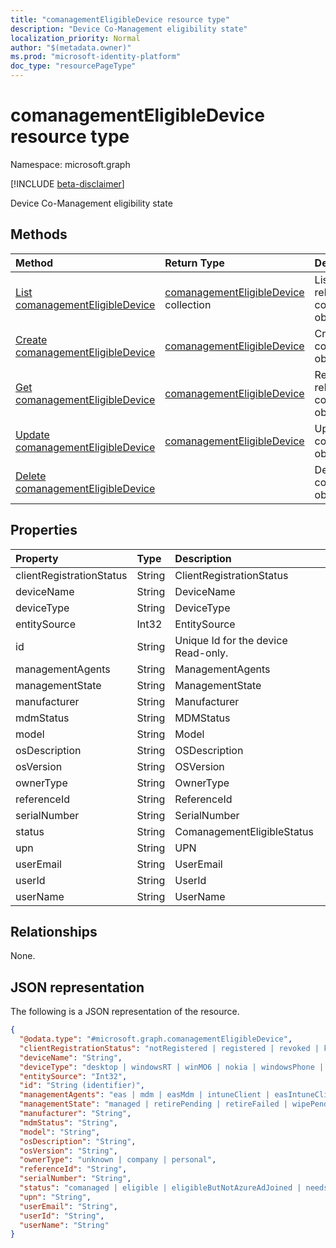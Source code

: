 ```yaml
---
title: "comanagementEligibleDevice resource type"
description: "Device Co-Management eligibility state"
localization_priority: Normal
author: "$(metadata.owner)"
ms.prod: "microsoft-identity-platform"
doc_type: "resourcePageType"
---
```


# comanagementEligibleDevice resource type

Namespace: microsoft.graph

[!INCLUDE [beta-disclaimer](../../includes/beta-disclaimer.md)]

Device Co-Management eligibility state

## Methods

| Method                                                                                  | Return Type                                                                   | Description                                                               |
| :-------------------------------------------------------------------------------------- | :---------------------------------------------------------------------------- | :------------------------------------------------------------------------ |
| [List comanagementEligibleDevice](../api/intune-comanagementeligibledevice-list.md)     | [comanagementEligibleDevice](intune-comanagementEligibleDevice.md) collection | List properties and relationships of a comanagementEligibleDevice object. |
| [Create comanagementEligibleDevice](../api/intune-comanagementeligibledevice-create.md) | [comanagementEligibleDevice](intune-comanagementEligibleDevice.md)            | Create a new comanagementEligibleDevice object.                           |
| [Get comanagementEligibleDevice](../api/intune-comanagementeligibledevice-get.md)       | [comanagementEligibleDevice](intune-comanagementEligibleDevice.md)            | Read properties and relationships of a comanagementEligibleDevice object. |
| [Update comanagementEligibleDevice](../api/intune-comanagementeligibledevice-update.md) | [comanagementEligibleDevice](intune-comanagementEligibleDevice.md)            | Update the properties of a comanagementEligibleDevice object.             |
| [Delete comanagementEligibleDevice](../api/intune-comanagementeligibledevice-delete.md) |                                                                               | Delete a comanagementEligibleDevice object.                               |

## Properties

| Property                 | Type   | Description                         |
| :----------------------- | :----- | :---------------------------------- |
| clientRegistrationStatus | String | ClientRegistrationStatus            |
| deviceName               | String | DeviceName                          |
| deviceType               | String | DeviceType                          |
| entitySource             | Int32  | EntitySource                        |
| id                       | String | Unique Id for the device Read-only. |
| managementAgents         | String | ManagementAgents                    |
| managementState          | String | ManagementState                     |
| manufacturer             | String | Manufacturer                        |
| mdmStatus                | String | MDMStatus                           |
| model                    | String | Model                               |
| osDescription            | String | OSDescription                       |
| osVersion                | String | OSVersion                           |
| ownerType                | String | OwnerType                           |
| referenceId              | String | ReferenceId                         |
| serialNumber             | String | SerialNumber                        |
| status                   | String | ComanagementEligibleStatus          |
| upn                      | String | UPN                                 |
| userEmail                | String | UserEmail                           |
| userId                   | String | UserId                              |
| userName                 | String | UserName                            |

## Relationships

None.

## JSON representation

The following is a JSON representation of the resource.

<!-- {
  "blockType": "resource",
  "keyProperty": "id",
  "@odata.type": "microsoft.graph.comanagementEligibleDevice",
  "baseType": "microsoft.graph.entity",
  "openType": False
}
-->

```json
{
  "@odata.type": "#microsoft.graph.comanagementEligibleDevice",
  "clientRegistrationStatus": "notRegistered | registered | revoked | keyConflict | approvalPending | certificateReset | notRegisteredPendingEnrollment | unknown",
  "deviceName": "String",
  "deviceType": "desktop | windowsRT | winMO6 | nokia | windowsPhone | mac | winCE | winEmbedded | iPhone | iPad | iPod | android | iSocConsumer | unix | macMDM | holoLens | surfaceHub | androidForWork | androidEnterprise | windows10x | androidnGMS | cloudPC | blackberry | palm | unknown",
  "entitySource": "Int32",
  "id": "String (identifier)",
  "managementAgents": "eas | mdm | easMdm | intuneClient | easIntuneClient | configurationManagerClient | configurationManagerClientMdm | configurationManagerClientMdmEas | unknown | jamf | googleCloudDevicePolicyController | microsoft365ManagedMdm | windowsManagementCloudApi",
  "managementState": "managed | retirePending | retireFailed | wipePending | wipeFailed | unhealthy | deletePending | retireIssued | wipeIssued | wipeCanceled | retireCanceled | discovered",
  "manufacturer": "String",
  "mdmStatus": "String",
  "model": "String",
  "osDescription": "String",
  "osVersion": "String",
  "ownerType": "unknown | company | personal",
  "referenceId": "String",
  "serialNumber": "String",
  "status": "comanaged | eligible | eligibleButNotAzureAdJoined | needsOsUpdate | ineligible",
  "upn": "String",
  "userEmail": "String",
  "userId": "String",
  "userName": "String"
}
```